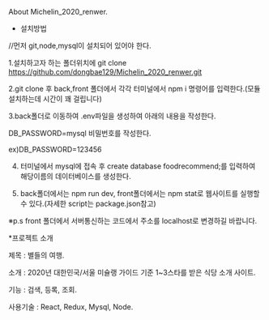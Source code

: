 About Michelin_2020_renwer.


* 설치방법

//먼저 git,node,mysql이 설치되어 있어야 한다.

1.설치하고자 하는 폴더위치에 git clone https://github.com/dongbae129/Michelin_2020_renwer.git

2.git clone 후 back,front 폴더에서 각각 터미널에서 npm i 명령어를 입력한다.(모듈 설치하는데 시간이 꽤 걸립니다)

3.back폴더로 이동하여 .env파일을 생성하여 아래의 내용을 작성한다.

DB_PASSWORD=mysql 비밀번호를 작성한다.

ex)DB_PASSWORD=123456

4. 터미널에서 mysql에 접속 후 create database foodrecommend;를 입력하여 해당이름의 데이터베이스를 생성한다.

5. back폴더에서는 npm run dev, front폴더에서는 npm stat로 웹사이트를 실행할수 있다.(자세한 script는 package.json참고)

※p.s front 폴더에서 서버통신하는 코드에서 주소를 localhost로 변경하길 바랍니다.



*프로젝트 소개

제목 : 별들의 여행.

소개 : 2020년 대한민국/서울 미슐랭 가이드 기준 1~3스타를 받은 식당 소개 사이트.

기능 : 검색, 등록, 조회.

사용기술 : React, Redux, Mysql, Node.


